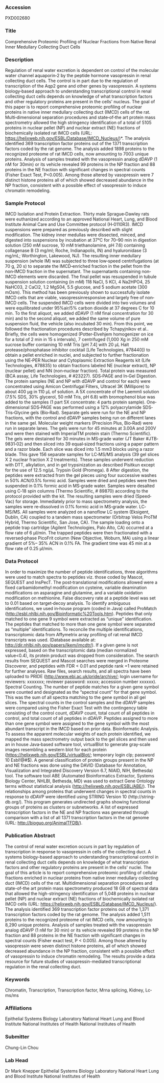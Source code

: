### Accession
PXD002680

### Title
Comprehensive Proteomic Profiling of Nuclear Fractions from Native Renal Inner Medullary Collecting Duct Cells

### Description
Regulation of renal water excretion is dependent on control of the molecular water channel aquaporin‐2 by the peptide hormone vasopressin in renal collecting duct cells. The control is in part due to the regulation of transcription of the Aqp2 gene and other genes by vasopressin. A systems biology‐based approach to understanding transcriptional control in renal collecting duct cells depends on knowledge of what transcription factors and other regulatory proteins are present in the cells' nucleus. The goal of this paper is to report comprehensive proteomic profiling of nuclear proteins in native inner medullary collecting duct (IMCD) cells of the rat. Multi‐dimensional separation procedures and state‐of‐the art protein mass spectrometry allowed the high stringency identification of a total of 5105 proteins in nuclear pellet (NP) and nuclear extract (NE) fractions of biochemically isolated rat IMCD cells (URL: https://helixweb.nih.gov/ESBL/Database/IMCD_Nucleus/)*. The analysis identified 369 transcription factor proteins out of the 1371 transcription factors coded by the rat genome. The analysis added 1898 proteins to the recognized proteome of rat IMCD cells, now amounting to 7003 unique proteins. Analysis of samples treated with the vasopressin analog dDAVP (1 nM for 30min) or its vehicle revealed 99 proteins in the NP fraction and 88 proteins in the NE fraction with significant changes in spectral counts (Fisher Exact Test, P<0.005). Among those altered by vasopressin were 7 distinct histone proteins all of which showed decreased abundance in the NP fraction, consistent with a possible effect of vasopressin to induce chromatin remodeling.

### Sample Protocol
IMCD Isolation and Protein Extraction. Thirty male Sprague‐Dawley rats were euthanized according to an approved National Heart, Lung, and Blood Institute Animal Care and Use Committee protocol (H‐0110R3). IMCD suspensions were prepared as previously described with slight modification. The kidney inner medullas were dissected, minced, and digested into suspensions by incubation at 37°C for 70–90 min in digestion solution (250 mM sucrose, 10 mM triethanolamine, pH 7.6) containing collagenase B (3 mg/ml; Roche, Indianapolis, IN) and hyaluronidase (3 mg/mL; Worthington, Lakewood, NJ). The resulting inner medullary suspension (whole IM) was subjected to three low‐speed centrifugations (at 70 g, 20 s) to separate the IMCD‐enriched fraction in the pellet from the non‐IMCD fraction in the supernatant. The supernatants containing non‐IMCD elements were discarded. The final pellet was resuspended in tubule suspension solution containing (in mM) 118 NaCl, 5 KCl, 4 Na2HPO4, 25 NaHC03, 2 CaCl2, 1.2 MgS04, 5.5 glucose, and 5 sodium acetate (300 mOsm). This method has been previously shown to successfully isolate IMCD cells that are viable, vasopressinresponsive and largely free of non‐IMCD cells. The suspended IMCD cells were divided into two volumes and were equilibrated under 95%air/5% carbon dioxide at 37 degrees C for 10 min. To the first aliquot, we added dDAVP (1 nM final concentration for 30 min) and to the second aliquot, we added the same volume of pure suspension fluid, the vehicle (also incubated 30 min). From this point, we followed the fractionation procedures described by Tchapyjnikov et al.. Briefly, the cells were homogenized (Potter‐Elvehjem homogenizer on ice for a total of 2 min in 15 s intervals), 7 centrifuged (1,000 Xg in 250 mM sucrose buffer containing 10 mM Tris [pH 7.4] with 20 μL Halt protease/phosphatase inhibitor cocktail [Life Technologies, #78440]) to obtain a pellet enriched in nuclei, and subjected to further fractionation using the NE‐PER Nuclear and Cytoplasmic Extraction Reagents kit (Life Technologies, #78835) to obtain fractions labeled NE (nuclear extract), NP (nuclear pellet) and NN (non‐nuclear fraction). Total protein was measured (BCA assay, Life Technologies, # #23227). SDS‐PAGE and In‐Gel Digestion. The protein samples (NE and NP with dDAVP and control for each) were concentrated using Amicon Centrifugal Filters, Ultracel 3K (Millipore) to about 400 μg in 110 μL of solution. A 5X concentrate of the Laemmli solution (7.5% SDS, 30% glycerol, 50 mM Tris, pH 6.8) with bromophenol blue was added to the samples (1 part 5X concentrate: 4 parts protein sample). One‐dimensional SDS‐PAGE was performed using a 12% polyacrylamide SDS‐Tris‐Glycine gels (Bio‐Rad). Separate gels were run for the NE and NP fractions, with the control and dDAVP samples being run on different lanes in the same gel. Molecular weight markers (Precision Plus, Bio‐Rad) were run in separate lanes. The gels were run for 45 minutes at 3.00A and 200V and were then stained with ImperialTM protein stain (Thermo Scientific). The gels were destained for 30 minutes in MS‐grade water (JT Baker #JTB‐ 9831‐02) and then sliced into 39 equal‐sized fractions using a paper pattern and a razor blade. Each slice was diced into 1.5 mm3 blocks using a razor blade. This gave 156 separate samples for LC‐MS/MS analysis (39 gel slices X 2 nuclear fraction X 2 treatments). These samples underwent reduction with DTT, alkylation, and in gel trypsinization as described Pisitkun except for the use of 12.5 ng/μL Trypsin Gold (Promega). 8 After digestion, the peptides were extracted from the gel pieces using four successive washes in 50% ACN/0.5% formic acid. Samples were dried and peptides were then suspended in 0.1% formic acid in MS‐grade water. Samples were desalted using C‐18 spin columns (Thermo Scientific, # 89870) according to the protocol provided with the kit. The resulting samples were dried (Speed‐Vac) for storage. Immediately prior to mass spectrometry analysis, the samples were re‐dissolved in 0.1% formic acid in MS‐grade water. LC‐MS/MS. All samples were analyzed on a nanoflow LC system (Eksigent, Dublin, CA) coupled to a tandem mass spectrometer (Orbitrap Velos ProTM Hybrid, Thermo Scientific, San Jose, CA). The sample loading onto a peptide trap cartridge (Agilent Technologies, Palo Alto, CA) occurred at a flow rate of 6 μl/min. The trapped peptides were then fractionated with a reversed‐phase PicoFrit column (New Objective, Woburn, MA) using a linear gradient of 5%– 35% ACN in 0.1% FA. The gradient time was 45 min at a flow rate of 0.25 μl/min.

### Data Protocol
In order to maximize the number of peptide identifications, three algorithms were used to match spectra to peptides viz. those coded by Mascot, SEQUEST and InsPecT. The post‐translational modifications allowed were a fixed carbamidomethyl modification on cysteine, variable deamination modifications on asparagine and glutamine, and a variable oxidation modification on methionine. False discovery rate at a peptide level was set to 0.01 based on target‐decoy analysis. To identify ambiguous identifications, we used in‐house program (coded in Java) called ProMatch (http://esbl.nhlbi.nih.gov/Bioinformatic%20Tools.htm). Peptides that only matched to one gene 9 symbol were extracted as “unique” identification. The peptides that matched to more than one gene symbol were separated as “multiple” identifications. To reconcile the multiple identifications, transcriptomic data from Affymetrix array profiling of rat renal IMCD transcripts was used. (Database available at: http://dir.nhlbi.nih.gov/papers/lkem/imcdtr/). If a given gene is not expressed, based on the transcriptomic data (median normalized value<0.4), its protein product was dropped from consideration. The search results from SEQUEST and Mascot searches were merged in Proteome Discoverer, and peptides with FDR < 0.01 and peptide rank =1 were retained for further analyses. Raw files, search results, and all spectra have been uploaded to PRIDE (http://www.ebi.ac.uk/pride/archive/; login username for reviewers: xxxxxxx; reviewer password: xxxxx; accession number xxxxxx). Spectral Counting. The number of peptide matches for a given gene symbol were counted and designated as the “spectral count” for that gene symbol. This was the sum of all spectra matching to the gene symbol in all gel slices. The spectral counts in the control samples and the dDAVP samples were compared using the Fisher Exact Test with the contingency table consisting of the control count, dDAVP count, total count of all peptides in control, and total count of all peptides in dDAVP. Peptides assigned to more than one gene symbol were assigned to the gene symbol with the most abundant transcript in the IMCD based on prior data. Bioinformatic Analysis. To assess the apparent molecular weights of each protein identified, we mapped the mass spectrometry output back to the gel slices and then used an in house Java‐based software tool, virtualBlot to generate gray‐scale images resembling a western blot for each protein (https://helixweb.nih.gov/ESBL/virtualBlot/; temporary login clp; password 10 Esbl!@#$). A general classification of protein groups present in the NP and NE fractions was done using the DAVID (Database for Annotation, Visualization and Integrated Discovery Version 6.7, NIAID, NIH, Bethesda) tool. The software tool ABE (Automated Bioinformatics Extractor, Systems Biology Center, NHLBI, Bethesda, MD) was used to extract Gene Ontology terms without statistical analysis (http://helixweb.nih.gov/ESBL/ABE/). The relationships among proteins that underwent changes in spectral counts in response to dDAVP were identified using STRING Version 10 (http://string‐db.org/). This program generates undirected graphs showing functional groups of proteins as clusters or subnetworks. A list of expressed transcription factors in the NE and NP fractions was generated through comparison with a list of all 1371 transcription factors in the rat genome (URL: http://bioguo.org/AnimalTFDB/).

### Publication Abstract
The control of renal water excretion occurs in part by regulation of transcription in response to vasopressin in cells of the collecting duct. A systems biology-based approach to understanding transcriptional control in renal collecting duct cells depends on knowledge of what transcription factors and other regulatory proteins are present in the cells' nuclei. The goal of this article is to report comprehensive proteomic profiling of cellular fractions enriched in nuclear proteins from native inner medullary collecting duct (IMCD) cells of the rat. Multidimensional separation procedures and state-of-the art protein mass spectrometry produced 18 GB of spectral data that allowed the high-stringency identification of 5,048 proteins in nuclear pellet (NP) and nuclear extract (NE) fractions of biochemically isolated rat IMCD cells (URL: https://helixweb.nih.gov/ESBL/Database/IMCD_Nucleus/). The analysis identified 369 transcription factor proteins out of the 1,371 transcription factors coded by the rat genome. The analysis added 1,511 proteins to the recognized proteome of rat IMCD cells, now amounting to 8,290 unique proteins. Analysis of samples treated with the vasopressin analog dDAVP (1 nM for 30 min) or its vehicle revealed 99 proteins in the NP fraction and 88 proteins in the NE fraction with significant changes in spectral counts (Fisher exact test, P &lt; 0.005). Among those altered by vasopressin were seven distinct histone proteins, all of which showed decreased abundance in the NP fraction, consistent with a possible effect of vasopressin to induce chromatin remodeling. The results provide a data resource for future studies of vasopressin-mediated transcriptional regulation in the renal collecting duct.

### Keywords
Chromatin, Transcription, Transcription factor, Mrna splicing, Kidney, Lc‐ms/ms

### Affiliations
Epithelial Systems Biology Laboratory National Heart Lung and Blood Institute National Institutes of Health
National Institutes of Health

### Submitter
Chung-Lin  Chou

### Lab Head
Dr Mark Knepper
Epithelial Systems Biology Laboratory National Heart Lung and Blood Institute National Institutes of Health


